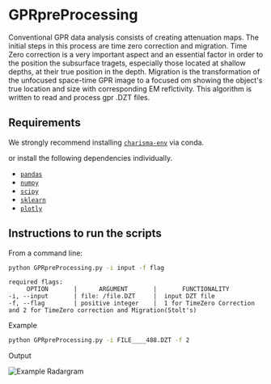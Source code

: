 # GPRpreProcessing

Conventional GPR data analysis consists of creating attenuation maps. The initial steps in this process are time zero correction and migration. Time Zero correction is a very important aspect and an essential factor in order to the position the subsurface tragets, especially those located at shallow depths, at their true position in the depth. Migration is the transformation of the unfocused space-time GPR image to a focused om showing the object's true location and size with corresponding EM reflctivity. This algorithm is written to read and process gpr .DZT files.


## Requirements

We strongly recommend installing  [`charisma-env`](https://github.com/TFHRCFASTNDElab/CHARISMA/blob/main/environment/) via conda.

or install the following dependencies individually. 

- [`pandas`](https://pandas.pydata.org/)
- [`numpy`](http://www.numpy.org/)
- [`scipy`](https://www.scipy.org/)
- [`sklearn`](https://scikit-learn.org/stable/)
- [`plotly`](https://plotly.com/python/getting-started/)



## Instructions to run the scripts

From a command line:

```bash
python GPRpreProcessing.py -i input -f flag
```
```
required flags:
     OPTION       |      ARGUMENT       |       FUNCTIONALITY
-i, --input       | file: /file.DZT     |  input DZT file
-f, --flag        | positive integer    |  1 for TimeZero Correction and 2 for TimeZero correction and Migration(Stolt's)

```
Example
```bash
python GPRpreProcessing.py -i FILE____488.DZT -f 2
```
Output

![Example Radargram](https://github.com/TFHRCFASTNDElab/CHARISMA/blob/main/ground-penetrating-radar/GPRpreProcessing/output.png)
